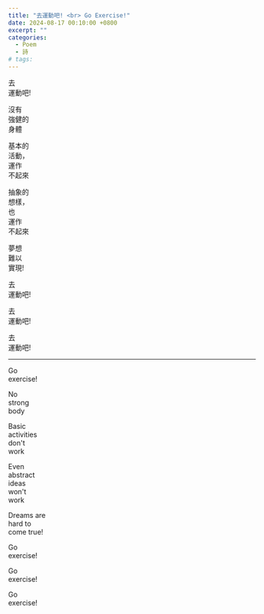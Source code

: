 ```yaml
---
title: "去運動吧! <br> Go Exercise!"
date: 2024-08-17 00:10:00 +0800
excerpt: ""
categories:
  - Poem
  - 詩
# tags:
---
```


去  
運動吧!

沒有  
強健的  
身體

基本的  
活動，  
運作  
不起來

抽象的  
想樣，  
也  
運作  
不起來

夢想  
難以  
實現!

去  
運動吧!

去  
運動吧!

去  
運動吧!

---

Go  
exercise!

No  
strong  
body

Basic  
activities  
don't  
work

Even  
abstract  
ideas  
won't  
work

Dreams are  
hard to  
come true!

Go  
exercise!

Go  
exercise!

Go  
exercise!

